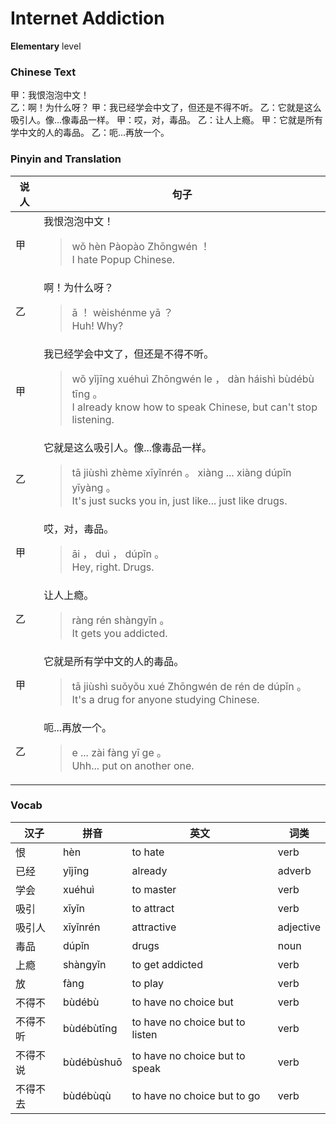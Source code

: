 # Internet Addiction
**Elementary** level
### Chinese Text
甲：我恨泡泡中文！<br />乙：啊！为什么呀？
甲：我已经学会中文了，但还是不得不听。
乙：它就是这么吸引人。像...像毒品一样。
甲：哎，对，毒品。
乙：让人上瘾。
甲：它就是所有学中文的人的毒品。
乙：呃...再放一个。

### Pinyin and Translation
|说人|句子|
|----|----|
|甲|我恨泡泡中文！<blockquote>wǒ hèn Pàopào Zhōngwén ！<br />I hate Popup Chinese.</blockquote>|
|乙|啊！为什么呀？<blockquote>ā ！ wèishénme yā ？<br />Huh! Why?</blockquote>|
|甲|我已经学会中文了，但还是不得不听。<blockquote>wǒ yǐjīng xuéhuì Zhōngwén le ， dàn háishì bùdébù tīng 。<br />I already know how to speak Chinese, but can't stop listening.</blockquote>|
|乙|它就是这么吸引人。像...像毒品一样。<blockquote>tā jiùshì zhème xīyǐnrén 。 xiàng ... xiàng dúpǐn yīyàng 。<br />It's just sucks you in, just like... just like drugs.</blockquote>|
|甲|哎，对，毒品。<blockquote>āi ， duì ， dúpǐn 。<br />Hey, right. Drugs.</blockquote>|
|乙|让人上瘾。<blockquote>ràng rén shàngyǐn 。<br />It gets you addicted.</blockquote>|
|甲|它就是所有学中文的人的毒品。<blockquote>tā jiùshì suǒyǒu xué Zhōngwén de rén de dúpǐn 。<br />It's a drug for anyone studying Chinese.</blockquote>|
|乙|呃...再放一个。<blockquote>e ... zài fàng yī ge 。<br />Uhh... put on another one.</blockquote>|
### Vocab
|汉子|拼音|英文|词类|
|----|----|----|----|
|恨|hèn|to hate|verb|
|已经|yǐjīng|already|adverb|
|学会|xuéhuì|to master|verb|
|吸引|xīyǐn|to attract|verb|
|吸引人|xīyǐnrén|attractive|adjective|
|毒品|dúpǐn|drugs|noun|
|上瘾|shàngyǐn|to get addicted|verb|
|放|fàng|to play|verb|
|不得不|bùdébù|to have no choice but|verb|
|不得不听|bùdébùtīng|to have no choice but to listen|verb|
|不得不说|bùdébùshuō|to have no choice but to speak|verb|
|不得不去|bùdébùqù|to have no choice but to go|verb|